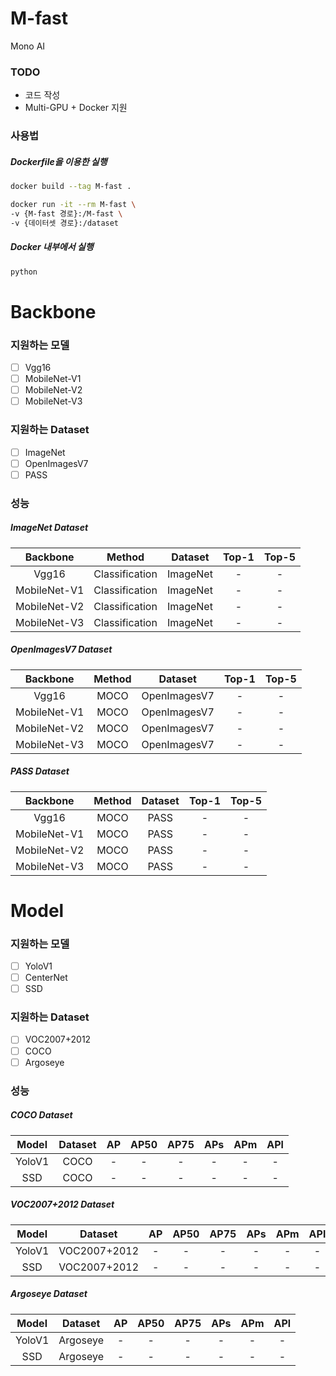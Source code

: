# M-fast
Mono AI 

### TODO
- 코드 작성 
- Multi-GPU + Docker 지원

### 사용법

##### Dockerfile을 이용한 실행
```bash
docker build --tag M-fast .

docker run -it --rm M-fast \
-v {M-fast 경로}:/M-fast \
-v {데이터셋 경로}:/dataset
```

##### Docker 내부에서 실행
```bash
python 
```

# Backbone
### 지원하는 모델
- [ ] Vgg16
- [ ] MobileNet-V1
- [ ] MobileNet-V2
- [ ] MobileNet-V3

### 지원하는 Dataset
- [ ] ImageNet
- [ ] OpenImagesV7
- [ ] PASS

### 성능
##### ImageNet Dataset
|Backbone|Method|Dataset|Top-1|Top-5|
|:---:|:---:|:---:|:---:|:---:|
|Vgg16|Classification|ImageNet|-|-|
|MobileNet-V1|Classification|ImageNet|-|-|
|MobileNet-V2|Classification|ImageNet|-|-|
|MobileNet-V3|Classification|ImageNet|-|-|

##### OpenImagesV7 Dataset
|Backbone|Method|Dataset|Top-1|Top-5|
|:---:|:---:|:---:|:---:|:---:|
|Vgg16|MOCO|OpenImagesV7|-|-|
|MobileNet-V1|MOCO|OpenImagesV7|-|-|
|MobileNet-V2|MOCO|OpenImagesV7|-|-|
|MobileNet-V3|MOCO|OpenImagesV7|-|-|

##### PASS Dataset
|Backbone|Method|Dataset|Top-1|Top-5|
|:---:|:---:|:---:|:---:|:---:|
|Vgg16|MOCO|PASS|-|-|
|MobileNet-V1|MOCO|PASS|-|-|
|MobileNet-V2|MOCO|PASS|-|-|
|MobileNet-V3|MOCO|PASS|-|-|
  
# Model
### 지원하는 모델
- [ ] YoloV1
- [ ] CenterNet
- [ ] SSD

### 지원하는 Dataset
- [ ] VOC2007+2012
- [ ] COCO
- [ ] Argoseye

### 성능
##### COCO Dataset
|Model|Dataset|AP|AP50|AP75|APs|APm|APl|
|:---:|:---:|:---:|:---:|:---:|:---:|:---:|:---:|
|YoloV1|COCO|-|-|-|-|-|-|
|SSD|COCO|-|-|-|-|-|-|

##### VOC2007+2012 Dataset
|Model|Dataset|AP|AP50|AP75|APs|APm|APl|
|:---:|:---:|:---:|:---:|:---:|:---:|:---:|:---:|
|YoloV1|VOC2007+2012|-|-|-|-|-|-|
|SSD|VOC2007+2012|-|-|-|-|-|-|

##### Argoseye Dataset
|Model|Dataset|AP|AP50|AP75|APs|APm|APl|
|:---:|:---:|:---:|:---:|:---:|:---:|:---:|:---:|
|YoloV1|Argoseye|-|-|-|-|-|-|
|SSD|Argoseye|-|-|-|-|-|-|
